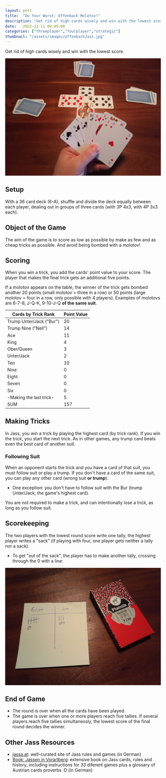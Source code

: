 ```yaml
---
layout: post
title:  "Do Your Worst: Offenbach Molotov!"
description: "Get rid of high cards wisely and win with the lowest score."
date:   2022-12-11 09:45:00
categories: ["threeplayer","fourplayer","strategic"]
thumbnail: "/assets/images/offenbachJass.jpg"
---
```

Get rid of high cards wisely and win with the lowest score.

![](../../assets/images/offenbachJass.jpg)

## Setup
With a 36 card deck (6-A), shuffle and divide the deck equally between each player, dealing out in groups of three cards (with 3P 4x3, with 4P 3x3 each). 

## Object of the Game
The aim of the game is to score as low as possible by make as few and as cheap tricks as possible. And avoid being bombed with a molotov!

## Scoring
When you win a trick, you add the cards' point value to your score. The player that makes the final trick gets an additional five points.

If a molotov appears on the table, the winner of the trick gets bombed another 20 points (small molotov = three in a row) or 50 points (large molotov = four in a row, only possible with 4 players). Examples of molotovs are 6-7-8, J-Q-K, 9-10-J-Q __of the same suit__.

| Cards by Trick Rank      | Point Value |
| ------------------------ | ----------- |
| Trump Unter/Jack ("Bur") | 20          |
| Trump Nine ("Nell")      | 14          |
| Ace                      | 11          |
| King                     | 4           |
| Ober/Queen               | 3           |
| Unter/Jack               | 2           |
| Ten                      | 10          |
| Nine                     | 0           |
| Eight                    | 0           |
| Seven                    | 0           |
| Six                      | 0           |
| -Making the last trick-  | 5           |
| SUM                      | 157         |

## Making Tricks
In Jass, you win a trick by playing the highest card (by trick rank). If you win the trick, you start the next trick. As in other games, any trump card beats even the best card of another suit.

### Following Suit
When an opponent starts the trick and you have a card of that suit, you must follow suit or play a trump. If you don't have a card of the same suit, you can play any other card (wrong suit __or trump__).
- One exception: you don't have to follow suit with the Bur (trump Unter/Jack, the game's highest card).

You are not required to make a trick, and can intentionally lose a trick, as long as you follow suit.  

## Scorekeeping
The two players with the lowest round score write one tally, the highest player writes a "sack" (if playing with four, one player gets neither a tally nor a sack).
- To get "out of the sack", the player has to make another tally, crossing through the 0 with a line:

![](../../assets/images/sack_strich.jpg)

## End of Game
- The round is over when all the cards have been played.  
- The game is over when one or more players reach five tallies. If several players reach five tallies simultaneosly, the lowest score of the final round decides the winner.

## Other Jass Resources

- [jassa.at](https://jassa.at): well-curated site of Jass rules and games (in German)
- [Book: Jassen in Vorarlberg](https://www.jassen.at/): extensive book on Jass cards, rules and history, including instructions for 33 diferent games plus a glossary of Austrian cards proverbs :D (in German)